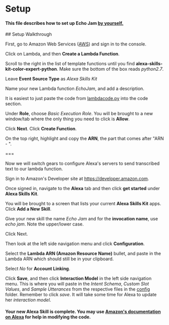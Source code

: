 # Setup

#### This file describes how to set up Echo Jam [by yourself.](#walkthrough)

<a name="walkthrough" />
## Setup Walkthrough

First, go to Amazon Web Services ([AWS](https://aws.amazon.com)) and sign in to the console. 

Click on Lambda, and then **Create a Lambda Function**.

Scroll to the right in the list of template functions until you find **alexa-skills-kit-color-expert-python**.  Make sure the bottom of the box reads *python2.7*.

Leave **Event Source Type** as *Alexa Skills Kit*

Name your new Lambda function *EchoJam*, and add a description.

It is easiest to just paste the code from [lambdacode.py](https://github.com/ffariajr/Echo-Jam/blob/master/lambdacode.py) into the code section.

Under **Role**, choose *Basic Execution Role*.  You will be brought to a new window/tab where the only thing you need to click is **Allow**.

Click **Next**.  Click **Create Function**.

On the top right, highlight and copy the **ARN**, the part that comes after "ARN - ".

===

Now we will switch gears to configure Alexa's servers to send transcribed text to our lambda function.

Sign in to Amazon's Developer site at https://developer.amazon.com.

Once signed in, navigate to the **Alexa** tab and then click **get started** under **Alexa Skills Kit**.

You will be brought to a screen that lists your current **Alexa Skills Kit** apps.  Click **Add a New Skill**.


Give your new skill the name *Echo Jam* and for the **invocation name**, use *echo jam*.  Note the upper/lower case.

Click Next.

Then look at the left side navigation menu and click **Configuration**.

Select the **Lambda ARN (Amazon Resource Name)** bullet, and paste in the Lambda ARN which should still be in your clipboard.

Select *No* for **Account Linking**.

Click **Save**, and then click **Interaction Model** in the left side navigation menu. This is where you will paste in the *Intent Schema*, *Custom Slot Values*, and *Sample Utterances* from the respective files in the [config](https://github.com/ffariajr/Echo-Jam/blob/master/config) folder.  Remember to click *save*.  It will take some time for Alexa to update her *interaction model*.


#### Your new Alexa Skill is complete. You may use [Amazon's documentation on Alexa](https://developer.amazon.com/public/solutions/alexa/alexa-skills-kit#get-started-now) for help in modifying the code.
